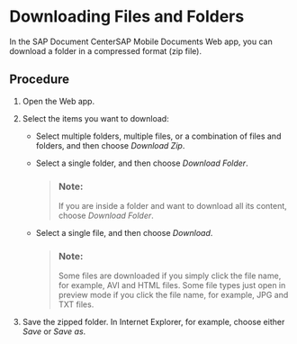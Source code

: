 <!-- loio4e1293ee77f5440497f84d06b47cd7e1 -->

# Downloading Files and Folders

In the SAP Document CenterSAP Mobile Documents Web app, you can download a folder in a compressed format \(zip file\).



## Procedure

1.  Open the Web app.

2.  Select the items you want to download:

    -   Select multiple folders, multiple files, or a combination of files and folders, and then choose *Download Zip*.

    -   Select a single folder, and then choose *Download Folder*.

        > ### Note:  
        > If you are inside a folder and want to download all its content, choose *Download Folder*.

    -   Select a single file, and then choose *Download*.

        > ### Note:  
        > Some files are downloaded if you simply click the file name, for example, AVI and HTML files. Some file types just open in preview mode if you click the file name, for example, JPG and TXT files.


3.  Save the zipped folder. In Internet Explorer, for example, choose either *Save* or *Save as*.


